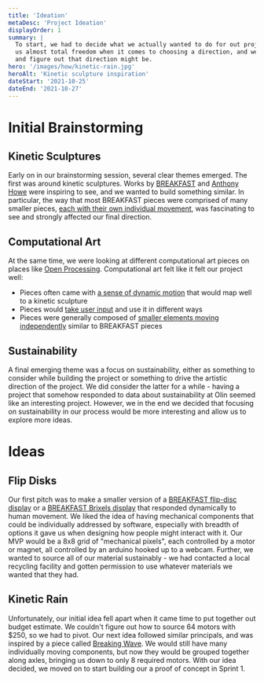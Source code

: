 ```yaml
---
title: 'Ideation'
metaDesc: 'Project Ideation'
displayOrder: 1
summary: |
  To start, we had to decide what we actually wanted to do for out project. PIE offers
  us almost total freedom when it comes to choosing a direction, and we had to sit down
  and figure out that direction might be.
hero: '/images/how/kinetic-rain.jpg'
heroAlt: 'Kinetic sculpture inspiration'
dateStart: '2021-10-25'
dateEnd: '2021-10-27'
---
```


# Initial Brainstorming

## Kinetic Sculptures

Early on in our brainstorming session, several clear themes emerged. The first was
around kinetic sculptures. Works by [BREAKFAST](https://breakfastny.com/) and [Anthony
Howe](https://www.howeart.net/) were inspiring to see, and we wanted to build something
similar. In particular, the way that most BREAKFAST pieces were comprised of many
smaller pieces, [each with their own individual
movement](https://breakfastny.com/works/cedar-point-reeds), was fascinating to see and
strongly affected our final direction.

## Computational Art

At the same time, we were looking at different computational art pieces on places like
[Open Processing](https://openprocessing.org/). Computational art felt like it felt our
project well:

- Pieces often came with [a sense of dynamic
  motion](https://openprocessing.org/sketch/767279) that would map well to a kinetic
  sculpture
- Pieces would [take user input](https://openprocessing.org/sketch/413567) and use it in
  different ways
- Pieces were generally composed of [smaller elements moving
  independently](https://openprocessing.org/sketch/156580) similar to BREAKFAST pieces

## Sustainability

A final emerging theme was a focus on sustainability, either as something to consider
while building the project or something to drive the artistic direction of the project.
We did consider the latter for a while - having a project that somehow responded to data
about sustainability at Olin seemed like an interesting project. However, we in the end
we decided that focusing on sustainability in our process would be more interesting and
allow us to explore more ideas. 

# Ideas

## Flip Disks

Our first pitch was to make a smaller version of a [BREAKFAST flip-disc
display](https://breakfastny.com/flip-discs) or a [BREAKFAST Brixels
display](https://breakfastny.com/brixels) that responded dynamically to human movement.
We liked the idea of having mechanical components that could be individually addressed
by software, especially with breadth of options it gave us when designing how people
might interact with it. Our MVP would be a 8x8 grid of "mechanical pixels", each
controlled by a motor or magnet, all controlled by an arduino hooked up to a webcam.
Further, we wanted to source all of our material sustainably - we had contacted a local
recycling facility and gotten permission to use whatever materials we wanted that they
had.

## Kinetic Rain

Unfortunately, our initial idea fell apart when it came time to put together out budget
estimate. We couldn't figure out how to source 64 motors with $250, so we had to pivot.
Our next idea followed similar principals, and was inspired by a piece called [Breaking
Wave](https://bea.st/breaking-wave). We would still have many individually moving
components, but now they would be grouped together along axles, bringing us down to only
8 required motors. With our idea decided, we moved on to start building our a proof of
concept in Sprint 1.

